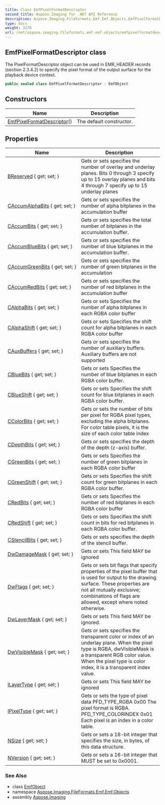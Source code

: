 ```yaml
---
title: Class EmfPixelFormatDescriptor
second_title: Aspose.Imaging for .NET API Reference
description: Aspose.Imaging.FileFormats.Emf.Emf.Objects.EmfPixelFormatDescriptor class. The PixelFormatDescriptor object can be used in EMR_HEADER records section 2.3.4.2 to specify the pixel format of the output surface for the playback device context
type: docs
weight: 3170
url: /net/aspose.imaging.fileformats.emf.emf.objects/emfpixelformatdescriptor/
---
```

## EmfPixelFormatDescriptor class

The PixelFormatDescriptor object can be used in EMR_HEADER records (section 2.3.4.2) to specify the pixel format of the output surface for the playback device context.

```csharp
public sealed class EmfPixelFormatDescriptor : EmfObject
```

## Constructors

| Name | Description |
| --- | --- |
| [EmfPixelFormatDescriptor](emfpixelformatdescriptor/)() | The default constructor. |

## Properties

| Name | Description |
| --- | --- |
| [BReserved](../../aspose.imaging.fileformats.emf.emf.objects/emfpixelformatdescriptor/breserved/) { get; set; } | Gets or sets specifies the number of overlay and underlay planes. Bits 0 through 3 specify up to 15 overlay planes and bits 4 through 7 specify up to 15 underlay planes |
| [CAccumAlphaBits](../../aspose.imaging.fileformats.emf.emf.objects/emfpixelformatdescriptor/caccumalphabits/) { get; set; } | Gets or sets specifies the number of alpha bitplanes in the accumulation buffer |
| [CAccumBits](../../aspose.imaging.fileformats.emf.emf.objects/emfpixelformatdescriptor/caccumbits/) { get; set; } | Gets or sets specifies the total number of bitplanes in the accumulation buffer. |
| [CAccumBlueBits](../../aspose.imaging.fileformats.emf.emf.objects/emfpixelformatdescriptor/caccumbluebits/) { get; set; } | Gets or sets specifies the number of blue bitplanes in the accumulation buffer. |
| [CAccumGreenBits](../../aspose.imaging.fileformats.emf.emf.objects/emfpixelformatdescriptor/caccumgreenbits/) { get; set; } | Gets or sets specifies the number of green bitplanes in the accumulation |
| [CAccumRedBits](../../aspose.imaging.fileformats.emf.emf.objects/emfpixelformatdescriptor/caccumredbits/) { get; set; } | Gets or sets specifies the number of red bitplanes in the accumulation buffer |
| [CAlphaBits](../../aspose.imaging.fileformats.emf.emf.objects/emfpixelformatdescriptor/calphabits/) { get; set; } | Gets or sets Specifies the number of alpha bitplanes in each RGBA color buffer |
| [CAlphaShift](../../aspose.imaging.fileformats.emf.emf.objects/emfpixelformatdescriptor/calphashift/) { get; set; } | Gets or sets Specifies the shift count for alpha bitplanes in each RGBA color buffer |
| [CAuxBuffers](../../aspose.imaging.fileformats.emf.emf.objects/emfpixelformatdescriptor/cauxbuffers/) { get; set; } | Gets or sets specifies the number of auxiliary buffers. Auxiliary buffers are not supported |
| [CBlueBits](../../aspose.imaging.fileformats.emf.emf.objects/emfpixelformatdescriptor/cbluebits/) { get; set; } | Gets or sets Specifies the number of blue bitplanes in each RGBA color buffer. |
| [CBlueShift](../../aspose.imaging.fileformats.emf.emf.objects/emfpixelformatdescriptor/cblueshift/) { get; set; } | Gets or sets Specifies the shift count for blue bitplanes in each RGBA color buffer. |
| [CColorBits](../../aspose.imaging.fileformats.emf.emf.objects/emfpixelformatdescriptor/ccolorbits/) { get; set; } | Gets or sets the number of bits per pixel for RGBA pixel types, excluding the alpha bitplanes. For color table pixels, it is the size of each color table index |
| [CDepthBits](../../aspose.imaging.fileformats.emf.emf.objects/emfpixelformatdescriptor/cdepthbits/) { get; set; } | Gets or sets specifies the depth of the depth (z-axis) buffer. |
| [CGreenBits](../../aspose.imaging.fileformats.emf.emf.objects/emfpixelformatdescriptor/cgreenbits/) { get; set; } | Gets or sets Specifies the number of green bitplanes in each RGBA color buffer |
| [CGreenShift](../../aspose.imaging.fileformats.emf.emf.objects/emfpixelformatdescriptor/cgreenshift/) { get; set; } | Gets or sets Specifies the shift count for green bitplanes in each RGBA color buffer. |
| [CRedBits](../../aspose.imaging.fileformats.emf.emf.objects/emfpixelformatdescriptor/credbits/) { get; set; } | Gets or sets Specifies the number of red bitplanes in each RGBA color buffer |
| [CRedShift](../../aspose.imaging.fileformats.emf.emf.objects/emfpixelformatdescriptor/credshift/) { get; set; } | Gets or sets Specifies the shift count in bits for red bitplanes in each RGBA color buffer. |
| [CStencilBits](../../aspose.imaging.fileformats.emf.emf.objects/emfpixelformatdescriptor/cstencilbits/) { get; set; } | Gets or sets specifies the depth of the stencil buffer. |
| [DwDamageMask](../../aspose.imaging.fileformats.emf.emf.objects/emfpixelformatdescriptor/dwdamagemask/) { get; set; } | Gets or sets This field MAY be ignored |
| [DwFlags](../../aspose.imaging.fileformats.emf.emf.objects/emfpixelformatdescriptor/dwflags/) { get; set; } | Gets or sets bit flags that specify properties of the pixel buffer that is used for output to the drawing surface. These properties are not all mutually exclusive; combinations of flags are allowed, except where noted otherwise. |
| [DwLayerMask](../../aspose.imaging.fileformats.emf.emf.objects/emfpixelformatdescriptor/dwlayermask/) { get; set; } | Gets or sets This field MAY be ignored. |
| [DwVisibleMask](../../aspose.imaging.fileformats.emf.emf.objects/emfpixelformatdescriptor/dwvisiblemask/) { get; set; } | Gets or sets specifies the transparent color or index of an underlay plane. When the pixel type is RGBA, dwVisibleMask is a transparent RGB color value. When the pixel type is color index, it is a transparent index value. |
| [ILayerType](../../aspose.imaging.fileformats.emf.emf.objects/emfpixelformatdescriptor/ilayertype/) { get; set; } | Gets or sets This field MAY be ignored |
| [IPixelType](../../aspose.imaging.fileformats.emf.emf.objects/emfpixelformatdescriptor/ipixeltype/) { get; set; } | Gets or sets the type of pixel data PFD_TYPE_RGBA 0x00 The pixel format is RGBA. PFD_TYPE_COLORINDEX 0x01 Each pixel is an index in a color table. |
| [NSize](../../aspose.imaging.fileformats.emf.emf.objects/emfpixelformatdescriptor/nsize/) { get; set; } | Gets or sets a 16-bit integer that specifies the size, in bytes, of this data structure. |
| [NVersion](../../aspose.imaging.fileformats.emf.emf.objects/emfpixelformatdescriptor/nversion/) { get; set; } | Gets or sets a 16-bit integer that MUST be set to 0x0001. |

### See Also

* class [EmfObject](../emfobject/)
* namespace [Aspose.Imaging.FileFormats.Emf.Emf.Objects](../../aspose.imaging.fileformats.emf.emf.objects/)
* assembly [Aspose.Imaging](../../)


